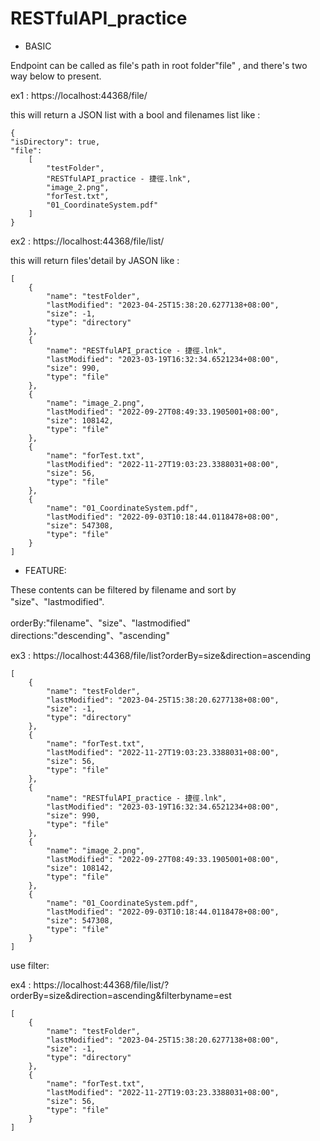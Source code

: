 # RESTfulAPI_practice

* BASIC



Endpoint can be called as file's path in root folder"file" , and there's two way below to present.

ex1 : https://localhost:44368/file/

this will return a JSON list with a bool and filenames list like :

    {
    "isDirectory": true,
    "file": 
        [
            "testFolder",
            "RESTfulAPI_practice - 捷徑.lnk",
            "image_2.png",
            "forTest.txt",
            "01_CoordinateSystem.pdf"
        ]
    }


ex2 : https://localhost:44368/file/list/

this will return files'detail by JASON like :

    [
        {
            "name": "testFolder",
            "lastModified": "2023-04-25T15:38:20.6277138+08:00",
            "size": -1,
            "type": "directory"
        },
        {
            "name": "RESTfulAPI_practice - 捷徑.lnk",
            "lastModified": "2023-03-19T16:32:34.6521234+08:00",
            "size": 990,
            "type": "file"
        },
        {
            "name": "image_2.png",
            "lastModified": "2022-09-27T08:49:33.1905001+08:00",
            "size": 108142,
            "type": "file"
        },
        {
            "name": "forTest.txt",
            "lastModified": "2022-11-27T19:03:23.3388031+08:00",
            "size": 56,
            "type": "file"
        },
        {
            "name": "01_CoordinateSystem.pdf",
            "lastModified": "2022-09-03T10:18:44.0118478+08:00",
            "size": 547308,
            "type": "file"
        }
    ]



* FEATURE:



These contents can be filtered by filename and sort by "size"、"lastmodified".

orderBy:"filename"、"size"、"lastmodified"
directions:"descending"、"ascending"

ex3 : https://localhost:44368/file/list?orderBy=size&direction=ascending 

    [  
        {  
            "name": "testFolder",  
            "lastModified": "2023-04-25T15:38:20.6277138+08:00",  
            "size": -1,  
            "type": "directory"  
        },  
        {  
            "name": "forTest.txt",  
            "lastModified": "2022-11-27T19:03:23.3388031+08:00",  
            "size": 56,  
            "type": "file"  
        },  
        {
            "name": "RESTfulAPI_practice - 捷徑.lnk",
            "lastModified": "2023-03-19T16:32:34.6521234+08:00",
            "size": 990,
            "type": "file"
        },
        {
            "name": "image_2.png",
            "lastModified": "2022-09-27T08:49:33.1905001+08:00",
            "size": 108142,
            "type": "file"
        },
        {
            "name": "01_CoordinateSystem.pdf",
            "lastModified": "2022-09-03T10:18:44.0118478+08:00",
            "size": 547308,
            "type": "file"
        }
    ]

use filter:

ex4 : https://localhost:44368/file/list/?orderBy=size&direction=ascending&filterbyname=est

    [
        {
            "name": "testFolder",
            "lastModified": "2023-04-25T15:38:20.6277138+08:00",
            "size": -1,
            "type": "directory"
        },
        {
            "name": "forTest.txt",
            "lastModified": "2022-11-27T19:03:23.3388031+08:00",
            "size": 56,
            "type": "file"
        }
    ]

